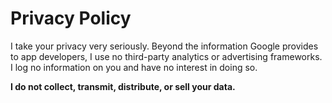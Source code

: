 # Privacy Policy

I take your privacy very seriously. Beyond the information Google provides to app developers,
I use no third-party analytics or advertising frameworks. I log no information on you and have no interest in doing so.

**I do not collect, transmit, distribute, or sell your data.**